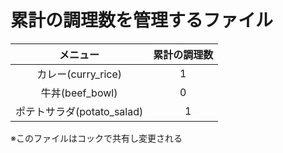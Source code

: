 # 累計の調理数を管理するファイル

|メニュー|累計の調理数|
|:--:|:--:|
|カレー(curry_rice)|1|
|牛丼(beef_bowl)　|0|
|ポテトサラダ(potato_salad)|　1|

※このファイルはコックで共有し変更される
